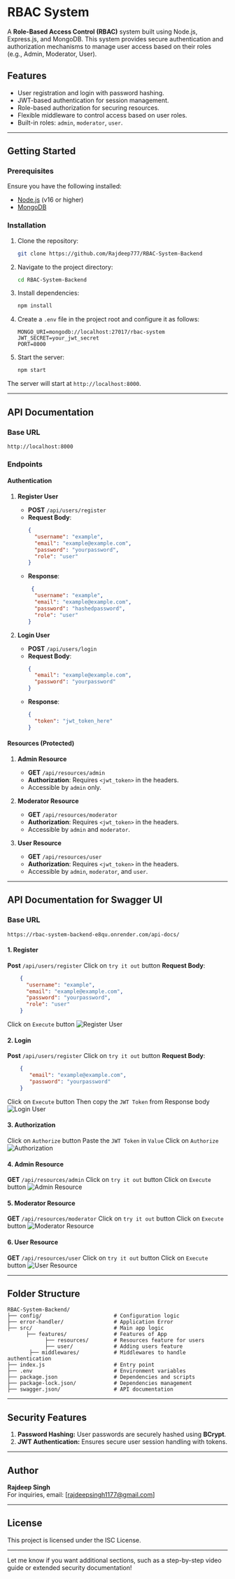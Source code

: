# RBAC System

A **Role-Based Access Control (RBAC)** system built using Node.js, Express.js, and MongoDB. This system provides secure authentication and authorization mechanisms to manage user access based on their roles (e.g., Admin, Moderator, User).

## Features
- User registration and login with password hashing.
- JWT-based authentication for session management.
- Role-based authorization for securing resources.
- Flexible middleware to control access based on user roles.
- Built-in roles: `admin`, `moderator`, `user`.

---

## Getting Started

### Prerequisites
Ensure you have the following installed:
- [Node.js](https://nodejs.org/) (v16 or higher)
- [MongoDB](https://www.mongodb.com/)

### Installation
1. Clone the repository:
   ```bash
   git clone https://github.com/Rajdeep777/RBAC-System-Backend
   ```
2. Navigate to the project directory:
   ```bash
   cd RBAC-System-Backend
   ```
3. Install dependencies:
   ```bash
   npm install
   ```

4. Create a `.env` file in the project root and configure it as follows:
   ```env
   MONGO_URI=mongodb://localhost:27017/rbac-system
   JWT_SECRET=your_jwt_secret
   PORT=8000
   ```

5. Start the server:
   ```bash
   npm start
   ```

The server will start at `http://localhost:8000`.

---

## API Documentation

### Base URL
`http://localhost:8000`

### Endpoints

#### **Authentication**

1. **Register User**
   - **POST** `/api/users/register`
   - **Request Body**:
     ```json
     {
       "username": "example",
       "email": "example@example.com",
       "password": "yourpassword",
       "role": "user"
     }
     ```
   - **Response**:
     ```json
      {
       "username": "example",
       "email": "example@example.com",
       "password": "hashedpassword",
       "role": "user"
     }
     ```

2. **Login User**
   - **POST** `/api/users/login`
   - **Request Body**:
     ```json
     {
       "email": "example@example.com",
       "password": "yourpassword"
     }
     ```
   - **Response**:
     ```json
     {
       "token": "jwt_token_here"
     }
     ```

#### **Resources (Protected)**

1. **Admin Resource**
   - **GET** `/api/resources/admin`
   - **Authorization**: Requires `<jwt_token>` in the headers.
   - Accessible by `admin` only.

2. **Moderator Resource**
   - **GET** `/api/resources/moderator`
   - **Authorization**: Requires `<jwt_token>` in the headers.
   - Accessible by `admin` and `moderator`.

3. **User Resource**
   - **GET** `/api/resources/user`
   - **Authorization**: Requires `<jwt_token>` in the headers.
   - Accessible by `admin`, `moderator`, and `user`.

---
## API Documentation for Swagger UI

### Base URL
`https://rbac-system-backend-e8qu.onrender.com/api-docs/`

#### 1. Register
**Post** `/api/users/register`
Click on `try it out` button
**Request Body**:
 ```json
     {
       "username": "example",
       "email": "example@example.com",
       "password": "yourpassword",
       "role": "user"
     }
 ```
Click on `Execute` button
![Register User](https://github.com/user-attachments/assets/0ccf5bd3-bba8-4173-a65b-2af0d0c04830)

#### 2. Login
**Post** `/api/users/register`
Click on `try it out` button
**Request Body**:
 ```json
     {
        "email": "example@example.com",
        "password": "yourpassword"
     }
 ```
Click on `Execute` button
Then copy the `JWT Token` from Response body
![Login User](https://github.com/user-attachments/assets/41eeda7b-5508-47cc-b8bd-08de7c635327)

#### 3. Authorization
Click on `Authorize` button
Paste the `JWT Token` in `Value`
Click on `Authorize`
![Authorization](https://github.com/user-attachments/assets/5a0973f8-9b97-47ca-8806-6300b8d27bbd)

#### 4. Admin Resource
**GET** `/api/resources/admin`
Click on `try it out` button
Click on `Execute` button
![Admin Resource](https://github.com/user-attachments/assets/d1a5a4aa-bb81-4253-8f97-9577aff156e5)

#### 5. Moderator Resource
**GET** `/api/resources/moderator`
Click on `try it out` button
Click on `Execute` button
![Moderator Resource](https://github.com/user-attachments/assets/b46990d5-f7d0-4753-8f08-bad46523aefb)

#### 6. User Resource
**GET** `/api/resources/user`
Click on `try it out` button
Click on `Execute` button
![User Resource](https://github.com/user-attachments/assets/e0184c3b-b21f-4f65-bc10-81a733dc8fe5)

---
## Folder Structure
```
RBAC-System-Backend/
├── config/                       # Configuration logic
├── error-handler/                # Application Error
├── src/                          # Main app logic
      ├── features/               # Features of App
            ├── resources/        # Resources feature for users
            ├── user/             # Adding users feature
       ├── middlewares/           # Middlewares to handle authentication
├── index.js                      # Entry point
├── .env                          # Environment variables
├── package.json                  # Dependencies and scripts
├── package-lock.json/            # Dependencies management
├── swagger.json/                 # API documentation
```

---

## Security Features
1. **Password Hashing:** User passwords are securely hashed using **BCrypt**.
2. **JWT Authentication:** Ensures secure user session handling with tokens.

---

## Author
**Rajdeep Singh**  
For inquiries, email: [rajdeepsingh1177@gmail.com]

---

## License
This project is licensed under the ISC License.

---

Let me know if you want additional sections, such as a step-by-step video guide or extended security documentation!
